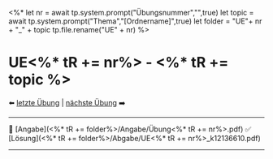 <%*
let nr = await tp.system.prompt("Übungsnummer","",true) 
let topic = await tp.system.prompt("Thema","[Ordnername]",true)
let folder = "UE"+ nr + "_" + topic
tp.file.rename("UE" + nr)
%>

# UE<%* tR += nr%> - <%* tR += topic %>

⬅️ <a href="UE<%* tR += (parseInt(nr) - 1) %>.md" class="internal-link">letzte Übung</a> | <a href="UE<%* tR += (parseInt(nr) + 1) %>.md" class="internal-link">nächste Übung</a> ➡️ 

---

📝 [Angabe](<%* tR += folder%>/Angabe/Übung<%* tR += nr%>.pdf)
✅ [Lösung](<%* tR += folder%>/Abgabe/UE<%* tR += nr%>_k12136610.pdf)

---
